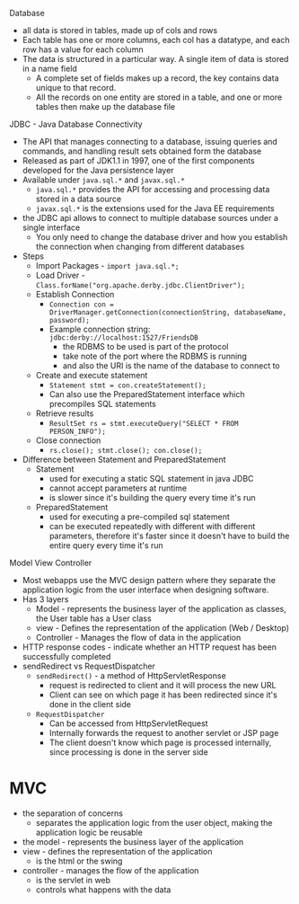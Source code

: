 Database
 - all data is stored in tables, made up of cols and rows
 - Each table has one or more columns, each col has a datatype, and each row has a value for each column
 - The data is structured in a particular way. A single item of data is stored in a name field
	 - A complete set of fields makes up a record, the key contains data unique to that record.
	 - All the records on one entity are stored in a table, and one or more tables then make up the database file

JDBC - Java Database Connectivity
 - The API that manages connecting to a database, issuing queries and commands, and handling result sets obtained form the database
 - Released as part of JDK1.1 in 1997, one of the first components developed for the Java persistence layer
 - Available under `java.sql.*` and `javax.sql.*`
	 - `java.sql.*` provides the API for accessing and processing data stored in a data source
	 - `javax.sql.*` is the extensions used for the Java EE requirements
 - the JDBC api allows to connect to multiple database sources under a single interface
	 - You only need to change the database driver and how you establish the connection when changing from different databases
 - Steps
	 - Import Packages - `import java.sql.*;`
	 - Load Driver - `Class.forName("org.apache.derby.jdbc.ClientDriver");`
	 - Establish Connection 
		 - `Connection con = DriverManager.getConnection(connectionString, databaseName, password);`
		 - Example connection string: `jdbc:derby://localhost:1527/FriendsDB`
			 - the RDBMS to be used is part of the protocol
			 - take note of the port where the RDBMS is running
			 - and also the URI is the name of the database to connect to
	 - Create and execute statement
		 - `Statement stmt = con.createStatement();`
		 - Can also use the PreparedStatement interface which precompiles SQL statements
	 - Retrieve results
		 - `ResultSet rs = stmt.executeQuery("SELECT * FROM PERSON_INFO");`
	 - Close connection
		 - `rs.close(); stmt.close(); con.close();`
 - Difference between Statement and PreparedStatement
	 - Statement
		 - used for executing a static SQL statement in java JDBC
		 - cannot accept parameters at runtime
		 - is slower since it's building the query every time it's run
	 - PreparedStatement
		 - used for executing a pre-compiled sql statement
		 - can be executed repeatedly with different with different parameters, therefore it's faster since it doesn't have to build the entire query every time it's run

Model View Controller
- Most webapps use the MVC design pattern where they separate the application logic from the user interface when designing software.
- Has 3 layers
	- Model - represents the business layer of the application as classes, the User table has a User class
	- view - Defines the representation of the application (Web / Desktop)
	- Controller - Manages the flow of data in the application
- HTTP response codes - indicate whether an HTTP request has been successfully completed
- sendRedirect vs RequestDispatcher
	- `sendRedirect()` - a method of HttpServletResponse
		- request is redirected to client and it will process the new URL
		- Client can see on which page it has been redirected since it's done in the client side
	- `RequestDispatcher`
		- Can be accessed from HttpServletRequest
		- Internally forwards the request to another servlet or JSP page
		- The client doesn't know which page is processed internally, since processing is done in the server side

# MVC
 - the separation of concerns
	 - separates the application logic from the user object, making the application logic be reusable
 - the model - represents the business layer of the application
 - view - defines the representation of the application
	 - is the html or the swing
 - controller - manages the flow of the application
	 - is the servlet in web
	 - controls what happens with the data
